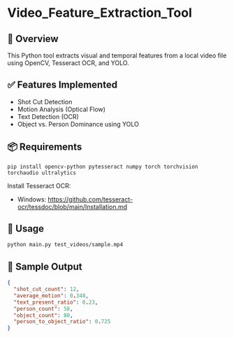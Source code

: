 # Video_Feature_Extraction_Tool

## 📌 Overview
This Python tool extracts visual and temporal features from a local video file using OpenCV, Tesseract OCR, and YOLO.

## ✅ Features Implemented
- Shot Cut Detection
- Motion Analysis (Optical Flow)
- Text Detection (OCR)
- Object vs. Person Dominance using YOLO

## 📦 Requirements
```terminal 
pip install opencv-python pytesseract numpy torch torchvision torchaudio ultralytics
```

Install Tesseract OCR:
- Windows: https://github.com/tesseract-ocr/tessdoc/blob/main/Installation.md

## 🚀 Usage
```bash
python main.py test_videos/sample.mp4
```

## 🧪 Sample Output
```json
{
  "shot_cut_count": 12,
  "average_motion": 0.348,
  "text_present_ratio": 0.23,
  "person_count": 58,
  "object_count": 80,
  "person_to_object_ratio": 0.725
}
